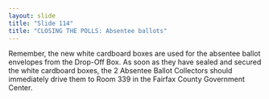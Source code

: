 ```yaml
---
layout: slide
title: "Slide 114"
title: "CLOSING THE POLLS: Absentee ballots"
---
```


Remember, the new white cardboard boxes are used for the absentee ballot envelopes from the Drop-Off Box. As soon as they have sealed and secured the white cardboard boxes, the 2 Absentee Ballot Collectors should immediately drive them to Room 339 in the Fairfax County Government Center.

